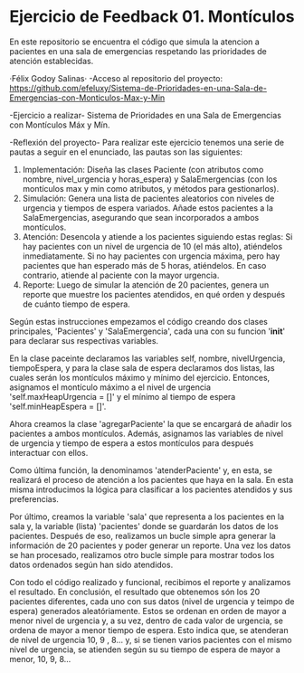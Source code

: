 # Ejercicio de Feedback 01. Montículos
En este repositorio se encuentra el código que simula la atencion a pacientes en una sala de emergencias respetando las prioridades de atención establecidas.

·Félix Godoy Salinas·
-Acceso al repositorio del proyecto:
https://github.com/efeluxy/Sistema-de-Prioridades-en-una-Sala-de-Emergencias-con-Monticulos-Max-y-Min

-Ejercicio a realizar- 
Sistema de Prioridades en una Sala de Emergencias con Montículos Máx y Mín. 

-Reflexión del proyecto-
Para realizar este ejercicio tenemos una serie de pautas a seguir en el enunciado, las pautas son las siguientes:
  1. Implementación:
      Diseña las clases Paciente (con atributos como nombre, nivel_urgencia y horas_espera) y SalaEmergencias (con los montículos max y min como atributos, y métodos para gestionarlos).
  2. Simulación:
      Genera una lista de pacientes aleatorios con niveles de urgencia y tiempos de espera variados.
      Añade estos pacientes a la SalaEmergencias, asegurando que sean incorporados a ambos montículos.
  3. Atención:
      Desencola y atiende a los pacientes siguiendo estas reglas:
      Si hay pacientes con un nivel de urgencia de 10 (el más alto), atiéndelos inmediatamente.
      Si no hay pacientes con urgencia máxima, pero hay pacientes que han esperado más de 5 horas, atiéndelos.
      En caso contrario, atiende al paciente con la mayor urgencia.
  4. Reporte:
      Luego de simular la atención de 20 pacientes, genera un reporte que muestre los pacientes atendidos, en qué orden y después de cuánto tiempo de espera.

Según estas instrucciones empezamos el código creando dos clases principales, 'Pacientes' y 'SalaEmergencia', cada una con su funcion '__init__' para declarar sus respectivas variables.

En la clase paceinte declaramos las variables self, nombre, nivelUrgencia, tiempoEspera, y para la clase sala de espera declaramos dos listas, las cuales serán los montículos máximo y mínimo del ejercicio. 
Entonces, asignamos el montículo máximo a el nivel de urgencia 'self.maxHeapUrgencia = []' y el mínimo al tiempo de espera 'self.minHeapEspera = []'.

Ahora creamos la clase 'agregarPaciente' la que se encargará de añadir los pacientes a ambos montículos. Además, asignamos las variables de nivel de urgencia y tiempo de espera a estos montículos para después interactuar con ellos.

Como última función, la denominamos 'atenderPaciente' y, en esta, se realizará el proceso de atención a los pacientes que haya en la sala. En esta misma introducimos la lógica para clasificar a los pacientes atendidos y sus preferencias.

Por último, creamos la variable 'sala' que representa a los pacientes en la sala y, la variable (lista) 'pacientes' donde se guardarán los datos de los pacientes. 
Después de eso, realizamos un bucle simple apra generar la información de 20 pacientes y poder generar un reporte.
Una vez los datos se han procesado, realizamos otro bucle simple para mostrar todos los datos ordenados según han sido atendidos.


Con todo el código realizado y funcional, recibimos el reporte y analizamos el resultado.
En conclusión, el resultado que obtenemos són los 20 pacientes diferentes, cada uno con sus datos (nivel de urgencia y teimpo de espera) generados aleatóriamente.
Estos se ordenan en orden de mayor a menor nivel de urgencia y, a su vez, dentro de cada valor de urgencia, se ordena de mayor a menor tiempo de espera.
Esto indica que, se atenderan de nivel de urgencia 10, 9 , 8... y, si se tienen varios pacientes con el mismo nivel de urgencia, se atienden según su su tiempo de espera de mayor a menor, 10, 9, 8...
